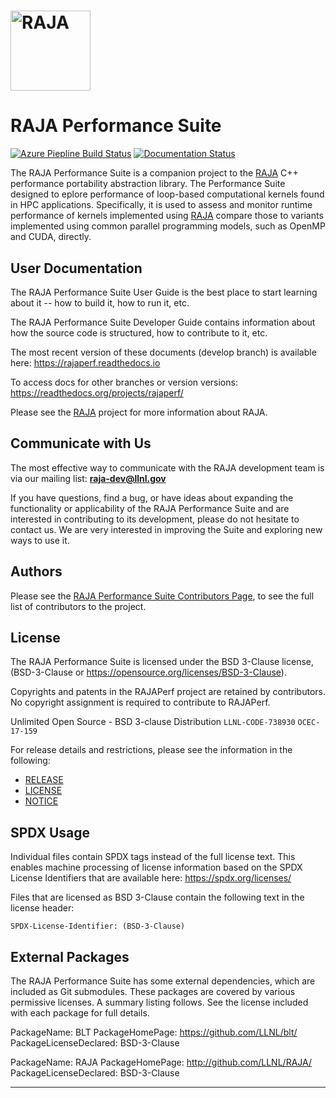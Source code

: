 [comment]: # (#################################################################)
[comment]: # (Copyright 2017-23, Lawrence Livermore National Security, LLC)
[comment]: # (and RAJA Performance Suite project contributors.)
[comment]: # (See the RAJAPerf/LICENSE file for details.)
[comment]: #
[comment]: # (# SPDX-License-Identifier: BSD-3-Clause)
[comment]: # (#################################################################)

# <img src="/tpl/RAJA/share/raja/logo/RAJA_LOGO_Color.png?raw=true" width="128" valign="middle" alt="RAJA"/>

RAJA Performance Suite
======================

[![Azure Piepline Build Status](https://dev.azure.com/llnl/RAJAPerf/_apis/build/status/LLNL.RAJAPerf?branchName=develop)](https://dev.azure.com/llnl/RAJAPerf/_build/latest?definitionId=1&branchName=develop)
[![Documentation Status](https://readthedocs.org/projects/rajaperf/badge/?version=develop)](https://raja.readthedocs.io/en/develop/?badge=develop)

The RAJA Performance Suite is a companion project to the [RAJA] C++ performance
portability abstraction library. The Performance Suite designed to eplore
performance of loop-based computational kernels found in HPC applications.
Specifically, it is used to assess and monitor runtime performance of kernels 
implemented using [RAJA] compare those to variants implemented using common 
parallel programming models, such as OpenMP and CUDA, directly.

User Documentation
-------------------

The RAJA Performance Suite User Guide is the best place to start learning 
about it -- how to build it, how to run it, etc. 

The RAJA Performance Suite Developer Guide contains information about 
how the source code is structured, how to contribute to it, etc.

The most recent version of these documents (develop branch) is available here: https://rajaperf.readthedocs.io

To access docs for other branches or version versions: https://readthedocs.org/projects/rajaperf/

Please see the [RAJA] project for more information about RAJA.

Communicate with Us
-------------------

The most effective way to communicate with the RAJA development team
is via our mailing list: **raja-dev@llnl.gov** 

If you have questions, find a bug, or have ideas about expanding the
functionality or applicability of the RAJA Performance Suite and are 
interested in contributing to its development, please do not hesitate to 
contact us. We are very interested in improving the Suite and exploring new 
ways to use it.

Authors
-----------

Please see the [RAJA Performance Suite Contributors Page](https://github.com/LLNL/RAJAPerf/graphs/contributors), to see the full list of contributors to the project.

License
--------

The RAJA Performance Suite is licensed under the BSD 3-Clause license,
(BSD-3-Clause or https://opensource.org/licenses/BSD-3-Clause).

Copyrights and patents in the RAJAPerf project are retained by contributors.
No copyright assignment is required to contribute to RAJAPerf.

Unlimited Open Source - BSD 3-clause Distribution
`LLNL-CODE-738930`  `OCEC-17-159`

For release details and restrictions, please see the information in the
following:
- [RELEASE](./RELEASE)
- [LICENSE](./LICENSE)
- [NOTICE](./NOTICE)

SPDX Usage
-----------

Individual files contain SPDX tags instead of the full license text.
This enables machine processing of license information based on the SPDX
License Identifiers that are available here: https://spdx.org/licenses/

Files that are licensed as BSD 3-Clause contain the following
text in the license header:

    SPDX-License-Identifier: (BSD-3-Clause)

External Packages
------------------

The RAJA Performance Suite has some external dependencies, which are included
as Git submodules. These packages are covered by various permissive licenses.
A summary listing follows. See the license included with each package for
full details.

PackageName: BLT
PackageHomePage: https://github.com/LLNL/blt/
PackageLicenseDeclared: BSD-3-Clause

PackageName: RAJA
PackageHomePage: http://github.com/LLNL/RAJA/
PackageLicenseDeclared: BSD-3-Clause

* * *

[RAJA]: https://github.com/LLNL/RAJA
[BLT]: https://github.com/LLNL/blt

